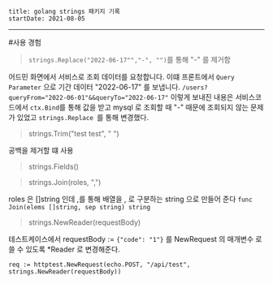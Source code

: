 ```
title: golang strings 패키지 기록
startDate: 2021-08-05
```
---

#사용 경험
> `strings.Replace("2022-06-17"","-", "")`를 통해 "-" 를 제거함 

 
어드민 화면에서 서비스로 조회 데이터를 요청합니다.
 이떄 프론트에서 `Query Parameter` 으로 기간 데이터 "2022-06-17" 를 보냅니다.
 `/users?queryFrom="2022-06-01"&&queryTo="2022-06-17"`
 이렇게 보내진 내용은
 서비스코드에서 `ctx.Bind`를 통해 값을 받고 mysql 로 조회할 때 "-" 때문에 조회되지 않는 문제가 있었고 
 `strings.Replace `를 통해 변경했다.
 
 
 > strings.Trim("test test", " ")

공백을 제거할 떄 사용
 
> strings.Fields()

> strings.Join(roles, ",")

roles 은 []string 인데 ,를 통해 배열을 , 로 구분하는 string 으로 만들어 준다
`func Join(elems []string, sep string) string `

> strings.NewReader(requestBody)

테스트케이스에서 requestBody := `{"code": "1"}` 를 
NewRequest 의 매개변수 로 쓸  수 있도록  *Reader 로  변경해준다.

`req := httptest.NewRequest(echo.POST, "/api/test", strings.NewReader(requestBody))`